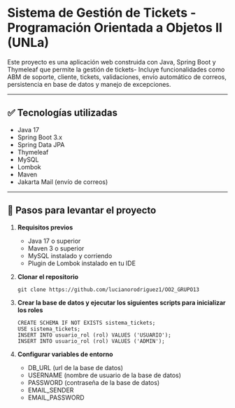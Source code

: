 # Sistema de Gestión de Tickets - Programación Orientada a Objetos II (UNLa)

Este proyecto es una aplicación web construida con Java, Spring Boot y Thymeleaf que permite la gestión de tickets-  Incluye funcionalidades como ABM de soporte, cliente, tickets, validaciones, envío automático de correos, persistencia en base de datos y manejo de excepciones.

---

## ✅ Tecnologías utilizadas

- Java 17
- Spring Boot 3.x
- Spring Data JPA
- Thymeleaf
- MySQL
- Lombok
- Maven
- Jakarta Mail (envío de correos)

---

## 🚀 Pasos para levantar el proyecto

1. **Requisitos previos**
   - Java 17 o superior
   - Maven 3 o superior
   - MySQL instalado y corriendo
   - Plugin de Lombok instalado en tu IDE

2. **Clonar el repositorio**
   ```
   git clone https://github.com/lucianorodriguez1/OO2_GRUPO13
   ```
   
4. **Crear la base de datos y ejecutar los siguientes scripts para inicializar los roles**
   ```
   CREATE SCHEMA IF NOT EXISTS sistema_tickets;
   USE sistema_tickets;
   INSERT INTO usuario_rol (rol) VALUES ('USUARIO');
   INSERT INTO usuario_rol (rol) VALUES ('ADMIN');
   ```
5. **Configurar variables de entorno**
   - DB_URL (url de la base de datos)
   - USERNAME (nombre de usuario de la base de datos)
   - PASSWORD (contraseña de la base de datos)
   - EMAIL_SENDER
   - EMAIL_PASSWORD

   
   
   
